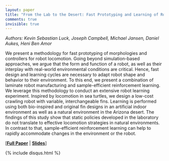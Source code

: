 ```yaml
---
layout: paper
title: "From the Lab to the Desert: Fast Prototyping and Learning of Robot Locomotion"
comments: true
invisible: true
---
```


<p class="text-left"><i>Authors: Kevin Sebastian Luck, Joseph Campbell, Michael Jansen, Daniel Aukes, Heni Ben Amor</i></p>

We present a methodology for fast prototyping of morphologies and controllers for robot locomotion. Going beyond simulation-based approaches, we argue that the form and function of a robot, as well as their interplay with real-world environmental conditions are critical. Hence, fast design and learning cycles are necessary to adapt robot shape and behavior to their environment. To this end, we present a combination of laminate robot manufacturing and sample-efficient reinforcement learning. We leverage this methodology to conduct an extensive robot learning experiment. Inspired by locomotion in sea turtles, we design a low-cost crawling robot with variable, interchangeable fins. Learning is performed using both bio-inspired and original fin designs in an artificial indoor environment as well as a natural environment in the Arizona desert. The findings of this study show that static policies developed in the laboratory do not translate to effective locomotion strategies in natural environments. In contrast to that, sample-efficient reinforcement learning can help to rapidly accommodate changes in the environment or the robot.

[<b><a href="/static/papers/34.pdf">Full Paper</a></b> \| <b><a href="/static/slides/34.mp4">Slides</a></b>]

{% include disqus.html %}